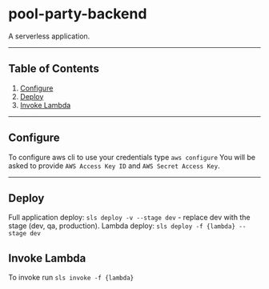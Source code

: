 # pool-party-backend
A serverless application.
***
## Table of Contents
1. [Configure](#configure)
2. [Deploy](#deploy)
3. [Invoke Lambda](#invoke-lambda)

***
## Configure
To configure aws cli to use your credentials type ```aws configure```
You will be asked to provide ```AWS Access Key ID``` and ```AWS Secret Access Key```.
***
## Deploy
Full application deploy:
``sls deploy -v --stage dev`` - replace dev with the stage (dev, qa, production).
Lambda deploy:
``sls deploy -f {lambda} --stage dev``

## Invoke Lambda
To invoke run
``sls invoke -f {lambda}``